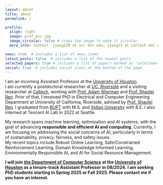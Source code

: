 ```yaml
---
layout: about
title: about
permalink: /

profile:
  align: right
  image: prof_pic.jpg
  image_circular: false # crops the image to make it circular
  more_info: Contact. jyang239 at ucr dot edu; jyang23 at caltech dot edu

news: true  # includes a list of news items
latest_posts: false  # includes a list of the newest posts
selected_papers: true # includes a list of papers marked as "selected={true}"
social: true  # includes social icons at the bottom of the page
---
```


I am an incoming Assistant Professor at the [University of Houston](https://www.uh.edu).\
I am currently a postdoctoral researcher at [UC, Riverside](https://www.ucr.edu) and a visiting researcher at [Caltech](https://www.caltech.edu), working with [Prof. Adam Wierman](https://adamwierman.com) and [Prof. Shaolei Ren](https://shaoleiren.github.io). 
Prior of that, I received PhD in Electrical and Computer Engineering Department at University of California, Riverside, advised by [Prof. Shaolei Ren](https://shaoleiren.github.io). I graduated from [BUPT](https://en.wikipedia.org/wiki/Beijing_University_of_Posts_and_Telecommunications) with M.S. and [Xidian University](https://en.wikipedia.org/wiki/Xidian_University) with B.E. I also interned at Tencent AI Lab in 2022 at Seattle.

My research spans machine learning, optimization and AI systems, with the goal of advancing **responsible and efficient AI and computing**. Currently, I am focusing on addressing the social concerns of AI, perticularly in terms of sustainability, privacy, fairness, and safety issues.\
My recent topics include Robust Online Learning, Safe/Constrained Reinforcement Learning, Domain Knowledge Informed Learning, Environmentally Responsible AI, and AI for Social Resource Management.

**I will join [the Department of Computer Science](https://www.uh.edu/nsm/computer-science/) at the [University of Houston](https://www.uh.edu) as a tenure-track Assistant Professor in 08/2024.** 
**I am seeking PhD students starting in Spring 2025 or Fall 2025. Please contact me if you have an interest.**





